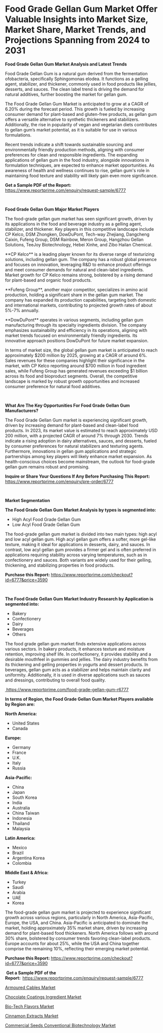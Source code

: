 <p><h1>Food Grade Gellan Gum Market Offer Valuable Insights into Market Size, Market Share, Market Trends, and Projections Spanning from 2024 to 2031</h1></p><p><strong>Food Grade Gellan Gum Market Analysis and Latest Trends</strong></p>
<p><p>Food Grade Gellan Gum is a natural gum derived from the fermentation ofobacteria, specifically Sphingomonas elodea. It functions as a gelling agent, stabilizer, and thickener, commonly used in food products like jellies, desserts, and sauces. The clean label trend is driving the demand for natural additives, further boosting the market for gellan gum. </p><p>The Food Grade Gellan Gum Market is anticipated to grow at a CAGR of 6.20% during the forecast period. This growth is fueled by increasing consumer demand for plant-based and gluten-free products, as gellan gum offers a versatile alternative to synthetic thickeners and stabilizers. Additionally, the rise in popularity of vegan and vegetarian diets contributes to gellan gum’s market potential, as it is suitable for use in various formulations. </p><p>Recent trends indicate a shift towards sustainable sourcing and environmentally friendly production methods, aligning with consumer preferences for clean and responsible ingredients. The expanding applications of gellan gum in the food industry, alongside innovations in formulation techniques, are expected to enhance market opportunities. As awareness of health and wellness continues to rise, gellan gum's role in maintaining food texture and stability will likely gain even more significance.</p></p>
<p><strong>Get a Sample PDF of the Report:&nbsp;</strong> <a href="https://www.reportprime.com/enquiry/request-sample/6777?utm_campaign=28&utm_medium=2&utm_source=Github&utm_content=ia&utm_term=10102024&utm_id=food-grade-gellan-gum">https://www.reportprime.com/enquiry/request-sample/6777</a></p>
<p>&nbsp;</p>
<p><strong>Food Grade Gellan Gum Major Market Players</strong></p>
<p><p>The food-grade gellan gum market has seen significant growth, driven by its applications in the food and beverage industry as a gelling agent, stabilizer, and thickener. Key players in this competitive landscape include CP Kelco, DSM Zhongken, DowDuPont, Tech-way Zhejiang, Dangcheng Caixin, Fufeng Group, DSM Rainbow, Meron Group, Hangzhou Gellan Solutions, TeeJoy Biotechnology, Hebei Xinhe, and Zibo Hailan Chemical.</p><p>**CP Kelco** is a leading player known for its diverse range of texturizing solutions, including gellan gum. The company has a robust global presence and focuses on innovation, leveraging R&D to enhance product offerings and meet consumer demands for natural and clean-label ingredients. Market growth for CP Kelco remains strong, bolstered by a rising demand for plant-based and organic food products.</p><p>**Fufeng Group**, another major competitor, specializes in amino acid production, holding a significant share in the gellan gum market. The company has expanded its production capabilities, targeting both domestic and international markets, contributing to projected growth rates of about 5%-7% annually.</p><p>**DowDuPont** operates in various segments, including gellan gum manufacturing through its specialty ingredients division. The company emphasizes sustainability and efficiency in its operations, aligning with market trends focused on environmentally friendly ingredients. Its innovative approach positions DowDuPont for future market expansion.</p><p>In terms of market size, the global gellan gum market is anticipated to reach approximately $200 million by 2025, growing at a CAGR of around 6%. Sales revenues for these companies highlight their significance in the market, with CP Kelco reporting around $700 million in food ingredient sales, while Fufeng Group has generated revenues exceeding $1 billion across its food and bioproduct segments. Overall, the competitive landscape is marked by robust growth opportunities and increased consumer preference for natural food additives.</p></p>
<p>&nbsp;</p>
<p><strong>What Are The Key Opportunities For Food Grade Gellan Gum Manufacturers?</strong></p>
<p><p>The Food Grade Gellan Gum market is experiencing significant growth, driven by increasing demand for plant-based and clean-label food products. In 2023, its market value is estimated to reach approximately USD 200 million, with a projected CAGR of around 7% through 2030. Trends indicate a rising adoption in dairy alternatives, sauces, and desserts, fueled by consumer preferences for natural stabilizers and texturing agents. Furthermore, innovations in gellan gum applications and strategic partnerships among key players will likely enhance market expansion. As health-conscious choices become mainstream, the outlook for food-grade gellan gum remains robust and promising.</p></p>
<p><strong>Inquire or Share Your Questions If Any Before Purchasing This Report:</strong> <a href="https://www.reportprime.com/enquiry/pre-order/6777?utm_campaign=28&utm_medium=2&utm_source=Github&utm_content=ia&utm_term=10102024&utm_id=food-grade-gellan-gum">https://www.reportprime.com/enquiry/pre-order/6777</a></p>
<p>&nbsp;</p>
<p><strong>Market Segmentation</strong></p>
<p><strong>The Food Grade Gellan Gum Market Analysis by types is segmented into:</strong></p>
<p><ul><li>High Acyl Food Grade Gellan Gum</li><li>Low Acyl Food Grade Gellan Gum</li></ul></p>
<p><p>The food-grade gellan gum market is divided into two main types: high acyl and low acyl gellan gum. High acyl gellan gum offers a softer, more gel-like texture, making it ideal for applications in desserts, dairy, and sauces. In contrast, low acyl gellan gum provides a firmer gel and is often preferred in applications requiring stability across varying temperatures, such as in confectionery and sauces. Both variants are widely used for their gelling, thickening, and stabilizing properties in food products.</p></p>
<p><strong>Purchase this Report:&nbsp;</strong><a href="https://www.reportprime.com/checkout?id=6777&price=3590&utm_campaign=28&utm_medium=2&utm_source=Github&utm_content=ia&utm_term=10102024&utm_id=food-grade-gellan-gum">https://www.reportprime.com/checkout?id=6777&price=3590</a></p>
<p>&nbsp;</p>
<p><strong>The Food Grade Gellan Gum Market Industry Research by Application is segmented into:</strong></p>
<p><ul><li>Bakery</li><li>Confectionery</li><li>Dairy</li><li>Beverages</li><li>Others</li></ul></p>
<p><p>The food grade gellan gum market finds extensive applications across various sectors. In bakery products, it enhances texture and moisture retention, improving shelf life. In confectionery, it provides stability and a desirable mouthfeel in gummies and jellies. The dairy industry benefits from its thickening and gelling properties in yogurts and dessert products. In beverages, gellan gum acts as a stabilizer and helps maintain clarity and uniformity. Additionally, it is used in diverse applications such as sauces and dressings, contributing to overall food quality.</p></p>
<p><a href="https://www.reportprime.com/food-grade-gellan-gum-r6777?utm_campaign=28&utm_medium=2&utm_source=Github&utm_content=ia&utm_term=10102024&utm_id=food-grade-gellan-gum">&nbsp;https://www.reportprime.com/food-grade-gellan-gum-r6777</a></p>
<p><strong>In terms of Region, the Food Grade Gellan Gum Market Players available by Region are:</strong></p>
<p>
    <p> <strong> North America: </strong>
        <ul>
            <li>United States</li>
            <li>Canada</li>
        </ul>
        </p> 
    <p> <strong> Europe: </strong>
        <ul>
            <li>Germany</li>
            <li>France</li>
            <li>U.K.</li>
            <li>Italy</li>
            <li>Russia</li>
        </ul>
        </p> 
    <p> <strong> Asia-Pacific: </strong>
        <ul>
            <li>China</li>
            <li>Japan</li>
            <li>South Korea</li>
            <li>India</li>
            <li>Australia</li>
            <li>China Taiwan</li>
            <li>Indonesia</li>
            <li>Thailand</li>
            <li>Malaysia</li>
        </ul>
        </p> 
    <p> <strong> Latin America: </strong>
        <ul>
            <li>Mexico</li>
            <li>Brazil</li>
            <li>Argentina Korea</li>
            <li>Colombia</li>
        </ul>
        </p> 
    <p> <strong> Middle East & Africa: </strong>
        <ul>
            <li>Turkey</li>
            <li>Saudi</li>
            <li>Arabia</li>
            <li>UAE</li>
            <li>Korea</li>
        </ul>
    </p>
    </p>
<p><p>The food-grade gellan gum market is projected to experience significant growth across various regions, particularly in North America, Asia-Pacific, Europe, the USA, and China. Asia-Pacific is anticipated to dominate the market, holding approximately 35% market share, driven by increasing demand for plant-based food thickeners. North America follows with around 30% share, bolstered by consumer trends favoring clean-label products. Europe accounts for about 25%, while the USA and China together comprise the remaining 10%, reflecting their emerging market potential.</p></p>
<p><strong>Purchase this Report: </strong><a href="https://www.reportprime.com/checkout?id=6777&price=3590&utm_campaign=28&utm_medium=2&utm_source=Github&utm_content=ia&utm_term=10102024&utm_id=food-grade-gellan-gum">https://www.reportprime.com/checkout?id=6777&price=3590</a></p>
<p>&nbsp;<strong>Get a Sample PDF of the Report:&nbsp;&nbsp;</strong><a href="https://www.reportprime.com/enquiry/request-sample/6777?utm_campaign=28&utm_medium=2&utm_source=Github&utm_content=ia&utm_term=10102024&utm_id=food-grade-gellan-gum">https://www.reportprime.com/enquiry/request-sample/6777</a></p>
<p><strong></strong></p>
<p><p><a href="https://www.linkedin.com/pulse/future-innovation-global-armoured-cables-market-growth-opportunities-fp39f?utm_campaign=28&utm_medium=2&utm_source=Github&utm_content=ia&utm_term=10102024&utm_id=food-grade-gellan-gum">Armoured Cables Market</a></p><p><a href="https://github.com/RuthLucas64/Market-Research-Report-List-1/blob/main/chocolate-coatings-ingredient-market.md?utm_campaign=28&utm_medium=2&utm_source=Github&utm_content=ia&utm_term=10102024&utm_id=food-grade-gellan-gum">Chocolate Coatings Ingredient Market</a></p><p><a href="https://issuu.com/reportprime-2/docs/bio-tech-flavors-market-size-2030.p_05f55d8e91df50?utm_campaign=28&utm_medium=2&utm_source=Github&utm_content=ia&utm_term=10102024&utm_id=food-grade-gellan-gum">Bio-Tech Flavors Market</a></p><p><a href="https://www.linkedin.com/pulse/market-leaders-laggards-global-cinnamon-extracts-trends-wp3bf?utm_campaign=28&utm_medium=2&utm_source=Github&utm_content=ia&utm_term=10102024&utm_id=food-grade-gellan-gum">Cinnamon Extracts Market</a></p><p><a href="https://github.com/NathanColeman327/Market-Research-Report-List-1/blob/main/commercial-seeds-conventional-biotechnology-market.md?utm_campaign=28&utm_medium=2&utm_source=Github&utm_content=ia&utm_term=10102024&utm_id=food-grade-gellan-gum">Commercial Seeds Conventional Biotechnology Market</a></p></p>